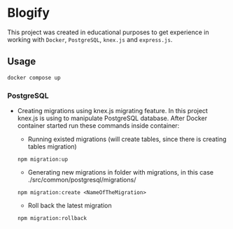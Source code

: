 # Blogify

This project was created in educational purposes to get experience in working with `Docker`, `PostgreSQL`, `knex.js` and `express.js`.

## Usage

```bash
docker compose up
```

### PostgreSQL

- Creating migrations using knex.js migrating feature. In this project knex.js is using to manipulate PostgreSQL database.
  After Docker container started run these commands inside container:

  - Running existed migrations (will create tables, since there is creating tables migration)

  ```
  npm migration:up
  ```

  - Generating new migrations in folder with migrations, in this case ./src/common/postgresql/migrations/

  ```
  npm migration:create <NameOfTheMigration>
  ```

  - Roll back the latest migration

  ```
  npm migration:rollback
  ```
